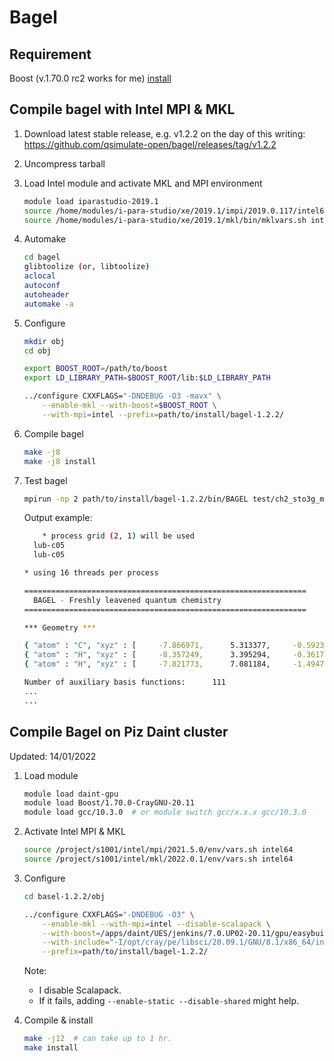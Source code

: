 # Bagel

## Requirement

Boost (v.1.70.0 rc2 works for me) [install](./boost.md)

## Compile bagel with Intel MPI & MKL

1. Download latest stable release, e.g. v1.2.2 on the day of this writing: https://github.com/qsimulate-open/bagel/releases/tag/v1.2.2
2. Uncompress tarball
3. Load Intel module and activate MKL and MPI environment
    ```sh
    module load iparastudio-2019.1
    source /home/modules/i-para-studio/xe/2019.1/impi/2019.0.117/intel64/bin/mpivars.sh intel64
    source /home/modules/i-para-studio/xe/2019.1/mkl/bin/mklvars.sh intel64
    ```
    
4. Automake
    ```sh
    cd bagel
    glibtoolize (or, libtoolize)
    aclocal
    autoconf
    autoheader
    automake -a
    ```

5. Configure
    ```sh
    mkdir obj
    cd obj
    
    export BOOST_ROOT=/path/to/boost
    export LD_LIBRARY_PATH=$BOOST_ROOT/lib:$LD_LIBRARY_PATH

    ../configure CXXFLAGS="-DNDEBUG -O3 -mavx" \
        --enable-mkl --with-boost=$BOOST_ROOT \
        --with-mpi=intel --prefix=path/to/install/bagel-1.2.2/    
    ```

6. Compile bagel
    ```sh
    make -j8
    make -j8 install
    ```

7. Test bagel
    ```sh
    mpirun -np 2 path/to/install/bagel-1.2.2/bin/BAGEL test/ch2_sto3g_meci_opt.json
    ```
    Output example:
    ```sh
        * process grid (2, 1) will be used
      lub-c05                         
      lub-c05                         

    * using 16 threads per process

    ===============================================================
      BAGEL - Freshly leavened quantum chemistry                   
    ===============================================================

    *** Geometry ***

    { "atom" : "C", "xyz" : [     -7.866971,      5.313377,     -0.592330 ] },
    { "atom" : "H", "xyz" : [     -8.357249,      3.395294,     -0.361773 ] },
    { "atom" : "H", "xyz" : [     -7.821773,      7.081184,     -1.494701 ] },

    Number of auxiliary basis functions:      111
    ...
    ...
    ```

## Compile Bagel on Piz Daint cluster

Updated: 14/01/2022

1. Load module
    ```sh
    module load daint-gpu
    module load Boost/1.70.0-CrayGNU-20.11
    module load gcc/10.3.0  # or module switch gcc/x.x.x gcc/10.3.0
    ```
    
2. Activate Intel MPI & MKL
    ```sh
    source /project/s1001/intel/mpi/2021.5.0/env/vars.sh intel64
    source /project/s1001/intel/mkl/2022.0.1/env/vars.sh intel64
    ```
    
3. Configure
    ```sh
    cd basel-1.2.2/obj
    
    ../configure CXXFLAGS="-DNDEBUG -O3" \
        --enable-mkl --with-mpi=intel --disable-scalapack \
        --with-boost=/apps/daint/UES/jenkins/7.0.UP02-20.11/gpu/easybuild/software/Boost/1.70.0-CrayGNU-20.11/ \
        --with-include="-I/opt/cray/pe/libsci/20.09.1/GNU/8.1/x86_64/include/" \
        --prefix=path/to/install/bagel-1.2.2/
    ```
    
    Note:
    - I disable Scalapack.
    - If it fails, adding `--enable-static --disable-shared` might help.
    
4. Compile & install
    ```sh
    make -j12  # can take up to 1 hr.
    make install
    ```
